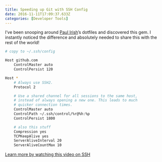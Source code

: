 ```yaml
---
title: Speeding up Git with SSH Config
date: 2016-11-11T17:09:37.633Z
categories: [Developer Tools]
---
```


I’ve been snooping around [Paul Irish](https://medium.com/u/6d5456230083)’s dotfiles and discovered this gem.
I instantly noticed the difference and absolutely needed to share this with the rest of the world!

```sh
# copy to ~/.ssh/config

Host github.com
	ControlMaster auto
	ControlPersist 120

Host *
	# Always use SSH2.
	Protocol 2

	# Use a shared channel for all sessions to the same host,
	# instead of always opening a new one. This leads to much
	# quicker connection times.
	ControlMaster auto
	ControlPath ~/.ssh/control/%r@%h:%p
	ControlPersist 1800

	# also this stuff
	Compression yes
	TCPKeepAlive yes
	ServerAliveInterval 20
	ServerAliveCountMax 10
```

[Learn more by watching this video on SSH](https://serversforhackers.com/video/using-the-ssh-config-file "https://serversforhackers.com/video/using-the-ssh-config-file")

